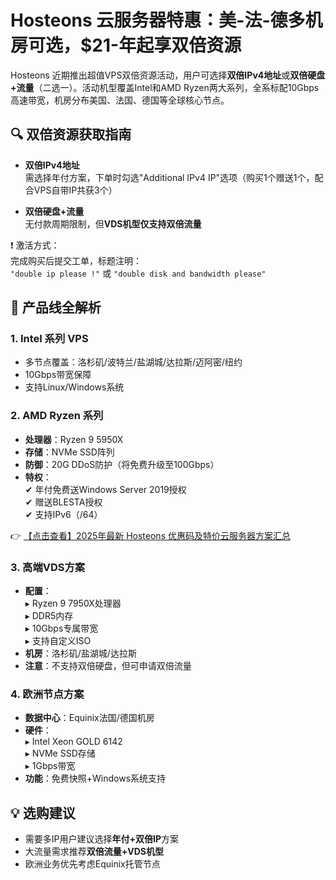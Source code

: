 # Hosteons 云服务器特惠：美-法-德多机房可选，$21-年起享双倍资源

Hosteons 近期推出超值VPS双倍资源活动，用户可选择**双倍IPv4地址**或**双倍硬盘+流量**（二选一）。活动机型覆盖Intel和AMD Ryzen两大系列，全系标配10Gbps高速带宽，机房分布美国、法国、德国等全球核心节点。

## 🔍 双倍资源获取指南

- **双倍IPv4地址**  
  需选择年付方案，下单时勾选"Additional IPv4 IP"选项（购买1个赠送1个，配合VPS自带IP共获3个）
  
- **双倍硬盘+流量**  
  无付款周期限制，但**VDS机型仅支持双倍流量**

❗ 激活方式：  
完成购买后提交工单，标题注明：  
`"double ip please !"` 或 `"double disk and bandwidth please"`

## 🚀 产品线全解析

### 1. Intel 系列 VPS
- 多节点覆盖：洛杉矶/波特兰/盐湖城/达拉斯/迈阿密/纽约
- 10Gbps带宽保障
- 支持Linux/Windows系统

### 2. AMD Ryzen 系列
- **处理器**：Ryzen 9 5950X
- **存储**：NVMe SSD阵列
- **防御**：20G DDoS防护（将免费升级至100Gbps）
- **特权**：  
  ✔ 年付免费送Windows Server 2019授权  
  ✔ 赠送BLESTA授权  
  ✔ 支持IPv6（/64）

👉 [【点击查看】2025年最新 Hosteons 优惠码及特价云服务器方案汇总](https://bit.ly/hosteons)

### 3. 高端VDS方案
- **配置**：  
  ▸ Ryzen 9 7950X处理器  
  ▸ DDR5内存  
  ▸ 10Gbps专属带宽  
  ▸ 支持自定义ISO
- **机房**：洛杉矶/盐湖城/达拉斯
- **注意**：不支持双倍硬盘，但可申请双倍流量

### 4. 欧洲节点方案
- **数据中心**：Equinix法国/德国机房
- **硬件**：  
  ▸ Intel Xeon GOLD 6142  
  ▸ NVMe SSD存储  
  ▸ 1Gbps带宽
- **功能**：免费快照+Windows系统支持

## 💡 选购建议
- 需要多IP用户建议选择**年付+双倍IP**方案
- 大流量需求推荐**双倍流量+VDS机型**
- 欧洲业务优先考虑Equinix托管节点